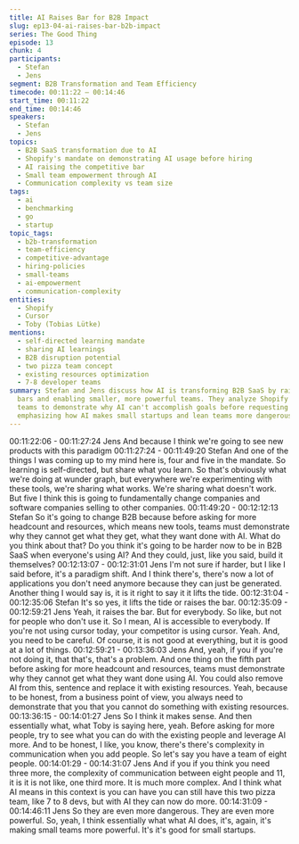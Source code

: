 ```yaml
---
title: AI Raises Bar for B2B Impact
slug: ep13-04-ai-raises-bar-b2b-impact
series: The Good Thing
episode: 13
chunk: 4
participants:
  - Stefan
  - Jens
segment: B2B Transformation and Team Efficiency
timecode: 00:11:22 – 00:14:46
start_time: 00:11:22
end_time: 00:14:46
speakers:
  - Stefan
  - Jens
topics:
  - B2B SaaS transformation due to AI
  - Shopify's mandate on demonstrating AI usage before hiring
  - AI raising the competitive bar
  - Small team empowerment through AI
  - Communication complexity vs team size
tags:
  - ai
  - benchmarking
  - go
  - startup
topic_tags:
  - b2b-transformation
  - team-efficiency
  - competitive-advantage
  - hiring-policies
  - small-teams
  - ai-empowerment
  - communication-complexity
entities:
  - Shopify
  - Cursor
  - Toby (Tobias Lütke)
mentions:
  - self-directed learning mandate
  - sharing AI learnings
  - B2B disruption potential
  - two pizza team concept
  - existing resources optimization
  - 7-8 developer teams
summary: Stefan and Jens discuss how AI is transforming B2B SaaS by raising competitive
  bars and enabling smaller, more powerful teams. They analyze Shopify's mandate requiring
  teams to demonstrate why AI can't accomplish goals before requesting more headcount,
  emphasizing how AI makes small startups and lean teams more dangerous and effective.
---
```


00:11:22:06 - 00:11:27:24
Jens
And because I think we're going to see new products with this paradigm
00:11:27:24 - 00:11:49:20
Stefan
And one of the things I was coming up to my mind here is, four and five in the mandate. So
learning is self-directed, but share what you learn. So that's obviously what we're doing at
wunder graph, but everywhere we're experimenting with these tools, we're sharing what works.
We're sharing what doesn't work. But five I think this is going to fundamentally change
companies and software companies selling to other companies.
00:11:49:20 - 00:12:12:13
Stefan
So it's going to change B2B because before asking for more headcount and resources, which
means new tools, teams must demonstrate why they cannot get what they get, what they want
done with AI. What do you think about that? Do you think it's going to be harder now to be in
B2B SaaS when everyone's using AI? And they could, just, like you said, build it themselves?
00:12:13:07 - 00:12:31:01
Jens
I'm not sure if harder, but I like I said before, it's a paradigm shift. And I think there's, there's now
a lot of applications you don't need anymore because they can just be generated. Another thing
I would say is, it is it right to say it it lifts the tide.
00:12:31:04 - 00:12:35:06
Stefan
It's so yes, it lifts the tide or raises the bar.
00:12:35:09 - 00:12:59:21
Jens
Yeah, it raises the bar. But for everybody. So like, but not for people who don't use it. So I mean,
AI is accessible to everybody. If you're not using cursor today, your competitor is using cursor.
Yeah. And, you need to be careful. Of course, it is not good at everything, but it is good at a lot
of things.
00:12:59:21 - 00:13:36:03
Jens
And, yeah, if you if you're not doing it, that that's, that's a problem. And one thing on the fifth part
before asking for more headcount and resources, teams must demonstrate why they cannot get
what they want done using AI. You could also remove AI from this, sentence and replace it with
existing resources. Yeah, because to be honest, from a business point of view, you always need
to demonstrate that you that you cannot do something with existing resources.
00:13:36:15 - 00:14:01:27
Jens
So I think it makes sense. And then essentially what, what Toby is saying here, yeah. Before
asking for more people, try to see what you can do with the existing people and leverage AI
more. And to be honest, I like, you know, there's there's complexity in communication when you
add people. So let's say you have a team of eight people.
00:14:01:29 - 00:14:31:07
Jens
And if you if you think you need three more, the complexity of communication between eight
people and 11, it is it is not like, one third more. It is much more complex. And I think what AI
means in this context is you can have you can still have this two pizza team, like 7 to 8 devs, but
with AI they can now do more.
00:14:31:09 - 00:14:46:11
Jens
So they are even more dangerous. They are even more powerful. So, yeah, I think essentially
what what AI does, it's, again, it's making small teams more powerful. It's it's good for small
startups.